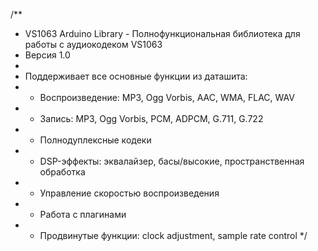 /**
 * VS1063 Arduino Library - Полнофункциональная библиотека для работы с аудиокодеком VS1063
 * Версия 1.0
 * 
 * Поддерживает все основные функции из даташита:
 * - Воспроизведение: MP3, Ogg Vorbis, AAC, WMA, FLAC, WAV
 * - Запись: MP3, Ogg Vorbis, PCM, ADPCM, G.711, G.722
 * - Полнодуплексные кодеки
 * - DSP-эффекты: эквалайзер, басы/высокие, пространственная обработка
 * - Управление скоростью воспроизведения
 * - Работа с плагинами
 * - Продвинутые функции: clock adjustment, sample rate control
 */
